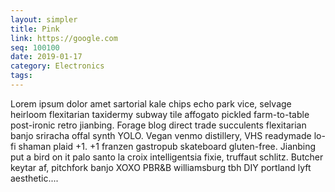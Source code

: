 ```yaml
---
layout: simpler
title: Pink
link: https://google.com
seq: 100100
date: 2019-01-17
category: Electronics
tags:
---
```


Lorem ipsum dolor amet sartorial kale chips echo park vice, selvage heirloom flexitarian taxidermy subway tile affogato pickled farm-to-table post-ironic retro jianbing. Forage blog direct trade succulents flexitarian banjo sriracha offal synth YOLO. Vegan venmo distillery, VHS readymade lo-fi shaman plaid +1. +1 franzen gastropub skateboard gluten-free. Jianbing put a bird on it palo santo la croix intelligentsia fixie, truffaut schlitz. Butcher keytar af, pitchfork banjo XOXO PBR&B williamsburg tbh DIY portland lyft aesthetic....
